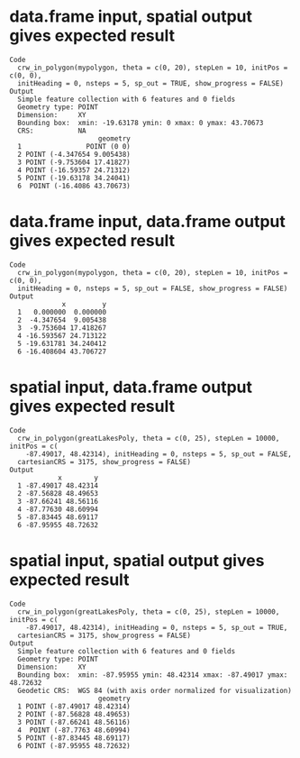 # data.frame input, spatial output gives expected result

    Code
      crw_in_polygon(mypolygon, theta = c(0, 20), stepLen = 10, initPos = c(0, 0),
      initHeading = 0, nsteps = 5, sp_out = TRUE, show_progress = FALSE)
    Output
      Simple feature collection with 6 features and 0 fields
      Geometry type: POINT
      Dimension:     XY
      Bounding box:  xmin: -19.63178 ymin: 0 xmax: 0 ymax: 43.70673
      CRS:           NA
                          geometry
      1                POINT (0 0)
      2 POINT (-4.347654 9.005438)
      3 POINT (-9.753604 17.41827)
      4 POINT (-16.59357 24.71312)
      5 POINT (-19.63178 34.24041)
      6  POINT (-16.4086 43.70673)

# data.frame input, data.frame output gives expected result

    Code
      crw_in_polygon(mypolygon, theta = c(0, 20), stepLen = 10, initPos = c(0, 0),
      initHeading = 0, nsteps = 5, sp_out = FALSE, show_progress = FALSE)
    Output
                 x         y
      1   0.000000  0.000000
      2  -4.347654  9.005438
      3  -9.753604 17.418267
      4 -16.593567 24.713122
      5 -19.631781 34.240412
      6 -16.408604 43.706727

# spatial input, data.frame output gives expected result

    Code
      crw_in_polygon(greatLakesPoly, theta = c(0, 25), stepLen = 10000, initPos = c(
        -87.49017, 48.42314), initHeading = 0, nsteps = 5, sp_out = FALSE,
      cartesianCRS = 3175, show_progress = FALSE)
    Output
                x        y
      1 -87.49017 48.42314
      2 -87.56828 48.49653
      3 -87.66241 48.56116
      4 -87.77630 48.60994
      5 -87.83445 48.69117
      6 -87.95955 48.72632

# spatial input, spatial output gives expected result

    Code
      crw_in_polygon(greatLakesPoly, theta = c(0, 25), stepLen = 10000, initPos = c(
        -87.49017, 48.42314), initHeading = 0, nsteps = 5, sp_out = TRUE,
      cartesianCRS = 3175, show_progress = FALSE)
    Output
      Simple feature collection with 6 features and 0 fields
      Geometry type: POINT
      Dimension:     XY
      Bounding box:  xmin: -87.95955 ymin: 48.42314 xmax: -87.49017 ymax: 48.72632
      Geodetic CRS:  WGS 84 (with axis order normalized for visualization)
                          geometry
      1 POINT (-87.49017 48.42314)
      2 POINT (-87.56828 48.49653)
      3 POINT (-87.66241 48.56116)
      4  POINT (-87.7763 48.60994)
      5 POINT (-87.83445 48.69117)
      6 POINT (-87.95955 48.72632)

